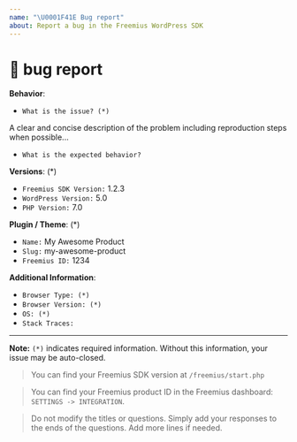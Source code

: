 ```yaml
---
name: "\U0001F41E Bug report"
about: Report a bug in the Freemius WordPress SDK
---
```

<!--🔅🔅🔅🔅🔅🔅🔅🔅🔅🔅🔅🔅🔅🔅🔅🔅🔅🔅🔅🔅🔅🔅🔅🔅🔅🔅🔅🔅🔅🔅🔅

Hi there! 😄

To expedite issue processing please search open and closed issues before submitting a new one.
Existing issues often contain information about workarounds, resolution, or progress updates.

🔅🔅🔅🔅🔅🔅🔅🔅🔅🔅🔅🔅🔅🔅🔅🔅🔅🔅🔅🔅🔅🔅🔅🔅🔅🔅🔅🔅🔅🔅🔅🔅🔅-->

# 🐞 bug report

**Behavior**:
 -  `What is the issue? (*)`
 <!-- ✍️--> A clear and concise description of the problem including reproduction steps when possible...
 -  `What is the expected behavior?`
 <!-- ✍️-->

**Versions**: (*)
 -  `Freemius SDK Version:` <!-- ✍️edit: --> 1.2.3
 -  `WordPress Version:` <!-- ✍️edit: --> 5.0
 -  `PHP Version:` <!-- ✍️edit: --> 7.0

**Plugin / Theme**: (*)
 -  `Name:` <!-- ✍️edit: --> My Awesome Product
 -  `Slug:` <!-- ✍️edit: --> my-awesome-product
 -  `Freemius ID:` <!-- ✍️edit: --> 1234

**Additional Information**:
 -  `Browser Type: (*)`
 -  `Browser Version: (*)`
 -  `OS: (*)`
 -  `Stack Traces:`

----
**Note:** `(*)` indicates required information. Without this information, your issue may be auto-closed.

> You can find your Freemius SDK version at `/freemius/start.php`

> You can find your Freemius product ID in the Freemius dashboard: `SETTINGS -> INTEGRATION`.

> Do not modify the titles or questions. Simply add your responses to the ends of the questions.
  Add more lines if needed.
